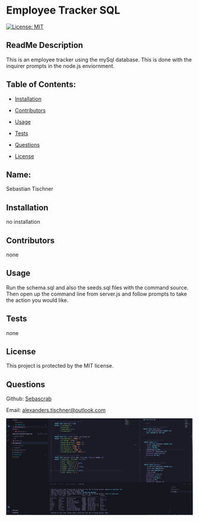 # Employee Tracker SQL
  [![License: MIT](https://img.shields.io/badge/License-MIT-yellow.svg)](https://opensource.org/licenses/MIT)
  ## ReadMe Description 

  This is an employee tracker using the mySql database. This is done with the inquirer prompts in the node.js enviornment.  
  ## Table of Contents: 

  * [Installation](#installation) 

  * [Contributors](#contributors) 

  * [Usage](#usage) 

  * [Tests](#tests) 

  * [Questions](#questions) 

  * [License](#license) 

  ## Name: 

  Sebastian Tischner
  ## Installation 

  no installation 
  ## Contributors 

  none
  ## Usage 

  Run the schema.sql and also the seeds.sql files with the command source. Then open up the command line from server.js and follow prompts to take the action you would like. 
  ## Tests 

  none
  ## License 
 
  This project is protected by the MIT license.
  ## Questions 

  Github: [Sebascrab](https://github.com/Sebascrab) 

  Email: alexanders.tischner@outlook.com 

  ![image of application](/assets/images/Employee-Tracker-Screenshot.png)

  

